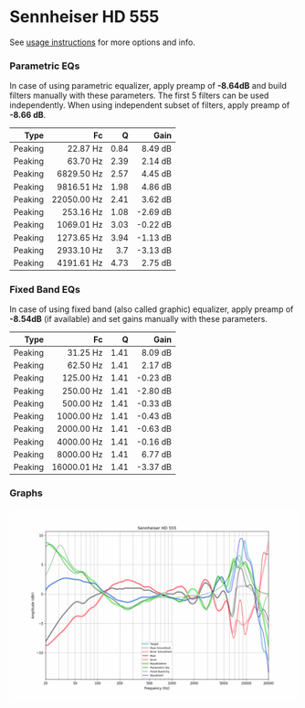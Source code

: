 # Sennheiser HD 555
See [usage instructions](https://github.com/jaakkopasanen/AutoEq#usage) for more options and info.

### Parametric EQs
In case of using parametric equalizer, apply preamp of **-8.64dB** and build filters manually
with these parameters. The first 5 filters can be used independently.
When using independent subset of filters, apply preamp of **-8.66 dB**.

| Type    | Fc          |    Q | Gain     |
|--------:|------------:|-----:|---------:|
| Peaking | 22.87 Hz    | 0.84 | 8.49 dB  |
| Peaking | 63.70 Hz    | 2.39 | 2.14 dB  |
| Peaking | 6829.50 Hz  | 2.57 | 4.45 dB  |
| Peaking | 9816.51 Hz  | 1.98 | 4.86 dB  |
| Peaking | 22050.00 Hz | 2.41 | 3.62 dB  |
| Peaking | 253.16 Hz   | 1.08 | -2.69 dB |
| Peaking | 1069.01 Hz  | 3.03 | -0.22 dB |
| Peaking | 1273.65 Hz  | 3.94 | -1.13 dB |
| Peaking | 2933.10 Hz  | 3.7  | -3.13 dB |
| Peaking | 4191.61 Hz  | 4.73 | 2.75 dB  |

### Fixed Band EQs
In case of using fixed band (also called graphic) equalizer, apply preamp of **-8.54dB**
(if available) and set gains manually with these parameters.

| Type    | Fc          |    Q | Gain     |
|--------:|------------:|-----:|---------:|
| Peaking | 31.25 Hz    | 1.41 | 8.09 dB  |
| Peaking | 62.50 Hz    | 1.41 | 2.17 dB  |
| Peaking | 125.00 Hz   | 1.41 | -0.23 dB |
| Peaking | 250.00 Hz   | 1.41 | -2.80 dB |
| Peaking | 500.00 Hz   | 1.41 | -0.33 dB |
| Peaking | 1000.00 Hz  | 1.41 | -0.43 dB |
| Peaking | 2000.00 Hz  | 1.41 | -0.63 dB |
| Peaking | 4000.00 Hz  | 1.41 | -0.16 dB |
| Peaking | 8000.00 Hz  | 1.41 | 6.77 dB  |
| Peaking | 16000.01 Hz | 1.41 | -3.37 dB |

### Graphs
![](./Sennheiser%20HD%20555.png)